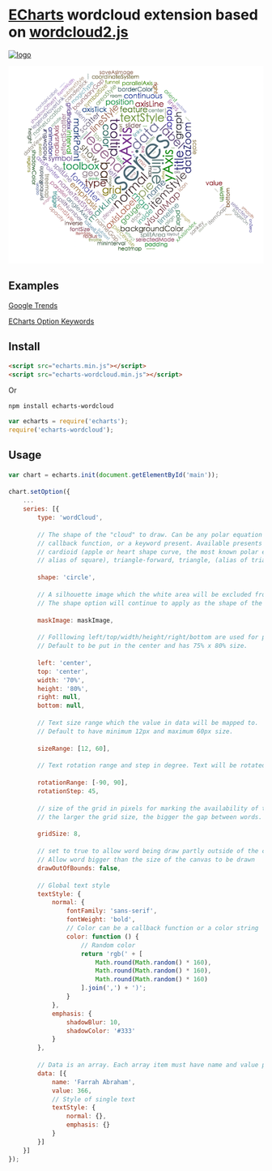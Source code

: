 # [ECharts](https://github.com/ecomfe/echarts) wordcloud extension based on [wordcloud2.js](https://github.com/timdream/wordcloud2.js)

<a href="http://echarts.baidu.com">
    <img style="vertical-align: top;" src="https://github.com/ecomfe/echarts/raw/master/asset/logo.png?raw=true" alt="logo" height="50px">
</a>

![](./example/word-cloud.png)


## Examples

[Google Trends](https://ecomfe.github.io/echarts-wordcloud/example/wordCloud.html)

[ECharts Option Keywords](https://ecomfe.github.io/echarts-wordcloud/example/optionKeywords.html)

## Install

```html
<script src="echarts.min.js"></script>
<script src="echarts-wordcloud.min.js"></script>
```

Or

```shell
npm install echarts-wordcloud
```

```js
var echarts = require('echarts');
require('echarts-wordcloud');
```

## Usage

```js
var chart = echarts.init(document.getElementById('main'));

chart.setOption({
    ...
    series: [{
        type: 'wordCloud',

        // The shape of the "cloud" to draw. Can be any polar equation represented as a
        // callback function, or a keyword present. Available presents are circle (default),
        // cardioid (apple or heart shape curve, the most known polar equation), diamond (
        // alias of square), triangle-forward, triangle, (alias of triangle-upright, pentagon, and star.

        shape: 'circle',

        // A silhouette image which the white area will be excluded from drawing texts.
        // The shape option will continue to apply as the shape of the cloud to grow.

        maskImage: maskImage,

        // Folllowing left/top/width/height/right/bottom are used for positioning the word cloud
        // Default to be put in the center and has 75% x 80% size.

        left: 'center',
        top: 'center',
        width: '70%',
        height: '80%',
        right: null,
        bottom: null,

        // Text size range which the value in data will be mapped to.
        // Default to have minimum 12px and maximum 60px size.

        sizeRange: [12, 60],

        // Text rotation range and step in degree. Text will be rotated randomly in range [-90, 90] by rotationStep 45

        rotationRange: [-90, 90],
        rotationStep: 45,

        // size of the grid in pixels for marking the availability of the canvas
        // the larger the grid size, the bigger the gap between words.

        gridSize: 8,

        // set to true to allow word being draw partly outside of the canvas.
        // Allow word bigger than the size of the canvas to be drawn
        drawOutOfBounds: false,

        // Global text style
        textStyle: {
            normal: {
                fontFamily: 'sans-serif',
                fontWeight: 'bold',
                // Color can be a callback function or a color string
                color: function () {
                    // Random color
                    return 'rgb(' + [
                        Math.round(Math.random() * 160),
                        Math.round(Math.random() * 160),
                        Math.round(Math.random() * 160)
                    ].join(',') + ')';
                }
            },
            emphasis: {
                shadowBlur: 10,
                shadowColor: '#333'
            }
        },

        // Data is an array. Each array item must have name and value property.
        data: [{
            name: 'Farrah Abraham',
            value: 366,
            // Style of single text
            textStyle: {
                normal: {},
                emphasis: {}
            }
        }]
    }]
});
```
